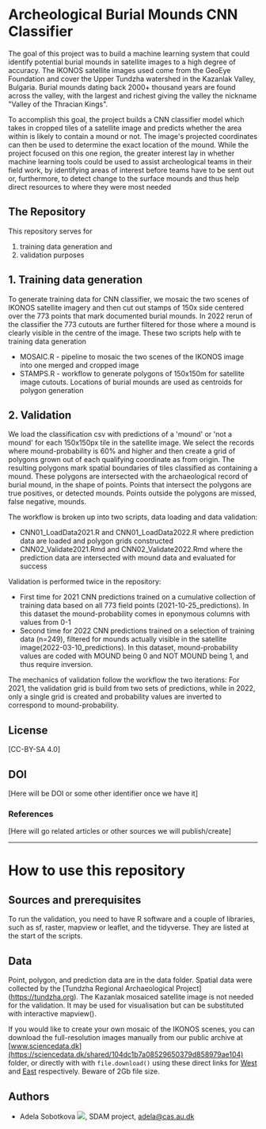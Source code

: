 # Archeological Burial Mounds CNN Classifier

The goal of this project was to build a machine learning system that could identify potential burial mounds in satellite images to a high degree of accuracy. The IKONOS satellite images used come from the GeoEye Foundation and cover the Upper Tundzha watershed in the Kazanlak Valley, Bulgaria. Burial mounds dating back 2000+ thousand years are found across the valley, with the largest and richest giving the valley the nickname "Valley of the Thracian Kings".

To accomplish this goal, the project builds a CNN classifier model which takes in cropped tiles of a satellite image and predicts whether the area within is likely to contain a mound or not. The image's projected coordinates can then be used to determine the exact location of the mound. While the project focused on this one region, the greater interest lay in whether machine learning tools could be used to assist archeological teams in their field work, by identifying areas of interest before teams have to be sent out or, furthermore, to detect change to the surface mounds and thus help direct resources to where they were most needed

## The Repository

This repository serves for 

1. training data generation and 
2. validation purposes

## 1. Training data generation

To generate training data for CNN classifier, we mosaic the two scenes of IKONOS satellite imagery and then cut out stamps of 150x side centered over the 773 points that mark documented burial mounds. In 2022 rerun of the classifier the 773 cutouts are further filtered for those where a mound is clearly visible in the centre of the image. These two scripts help with te training data generation

- MOSAIC.R - pipeline to mosaic the two scenes of the IKONOS image into one merged and cropped image
- STAMPS.R - workflow to generate polygons of 150x150m for satellite image cutouts. Locations of burial mounds are used as centroids for polygon generation 

## 2. Validation 

We load the classification csv with predictions of a 'mound' or 'not a mound' for each 150x150px tile in the satellite image. We select the records where mound-probability is 60% and higher and then create a grid of polygons grown out of each qualifying coordinate as from origin. The resulting polygons mark spatial boundaries of tiles classified as containing a mound. These polygons are intersected with the archaeological record of burial mound, in the shape of points. Points that intersect the polygons are true positives, or detected mounds. Points outside the polygons are missed, false negative, mounds.

The workflow is broken up into two scripts, data loading and data validation:

- CNN01_LoadData2021.R and CNN01_LoadData2022.R where prediction data are loaded and polygon grids constructed
- CNN02_Validate2021.Rmd and CNN02_Validate2022.Rmd where the prediction data are intersected with mound data and evaluated for success

Validation is performed twice in the repository: 

- First time for 2021 CNN predictions trained on a cumulative collection of training data based on all 773 field points (2021-10-25_predictions). In this dataset the mound-probability comes in eponymous columns with values from 0-1
- Second time for 2022 CNN predictions trained on a selection of training data (n=249), filtered for mounds actually visible in the satellite image(2022-03-10_predictions). In this dataset, mound-probability values are coded with MOUND being 0 and NOT MOUND being 1, and thus require inversion. 

The mechanics of validation follow the workflow the two iterations: For 2021, the validation grid is build from two sets of predictions, while in 2022, only a single grid is created and probability values are inverted to correspond to mound-probability. 

## License
[CC-BY-SA 4.0]

## DOI
[Here will be DOI or some other identifier once we have it]

### References
[Here will go related articles or other sources we will publish/create]

---
# How to use this repository

## Sources and prerequisites
To run the validation, you need to have R software and a couple of libraries, such as sf, raster, mapview or leaflet, and the tidyverse. They are listed at the start of the scripts.


## Data
Point, polygon, and prediction data are in the data folder. Spatial data were collected by the [Tundzha Regional Archaeological Project] (https://tundzha.org). The Kazanlak mosaiced satellite image is not needed for the validation. It may be used for visualisation but can be substituted with interactive mapview(). 

If you would like to create your own mosaic of the IKONOS scenes, you can download the full-resolution images manually from our public archive at [www.sciencedata.dk](https://sciencedata.dk/shared/104dc1b7a08529650379d858979ae104) folder, or directly with with `file.download()` using these direct links for [West](https://sciencedata.dk/public/104dc1b7a08529650379d858979ae104/KazWestfused.tif) and [East](https://sciencedata.dk/public/104dc1b7a08529650379d858979ae104/KazEastfused.tif) respectively. Beware of 2Gb file size.

## Authors

* Adela Sobotkova [![](https://orcid.org/sites/default/files/images/orcid_16x16.png)](https://orcid.org/0000-0002-4541-3963), SDAM project, adela@cas.au.dk
